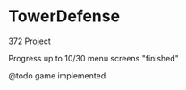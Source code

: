 TowerDefense
============

372 Project

Progress up to 10/30
	menu screens "finished"

@todo
	game implemented

